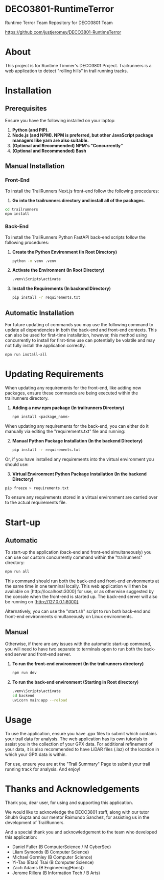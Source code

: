 # DECO3801-RuntimeTerror
Runtime Terror Team Repository for DECO3801 Team

https://github.com/justjeromey/DECO3801-RuntimeTerror

# About
This project is for Runtime Timmer's DECO3801 Project. Trailrunners is a web application to detect "rolling hills" in 
trail running tracks.

# Installation

## Prerequisites
Ensure you have the following installed on your laptop:
1. **Python (and PIP).**
2. **Node.js (and NPM). NPM is preferred, but other JavaScript package managers like yarn are also suitable.**
3. **(Optional and Recommended) NPM's "Concurrently"**
4. **(Optional and Recommended) Bash**


## Manual Installation

### Front-End
To install the TrailRunners Next.js front-end follow the following procedures:

1. **Go into the trailrunners directory and install all of the packages.**

```bash 
cd trailrunners
npm install
```

### Back-End
To install the TrailRunners Python FastAPI back-end scripts follow the following procedures:

1. **Create the Python Environment (In Root Directory)**  
    ```bash
    python -m venv .venv
    ```

2. **Activate the Environment (In Root Directory)**  
    ```bash
    .venv\Scripts\activate
    ```

3. **Install the Requirements (In backend Directory)**  
    ```bash
    pip install -r requirements.txt
    ```

## Automatic Installation
For future updating of commands you may use the following command to update all dependencies in both the back-end and front-end contexts. 
This can also be used for first-time installation, however, this method using concurrently to install for first-time use can potentially 
be volatile and may not fully install the application correctly.

```bash 
npm run install-all
```

# Updating Requirements

When updating any requirements for the front-end, like adding new packages, ensure these commands are being executed within the trailrunners directory.

1. **Adding a new npm package (In trailrunners Directory)**
    ```bash
    npm install <package_name>
    ```

When updating any requirements for the back-end, you can either do it manually via editing the "requirements.txt" file and running:

2. **Manual Python Package Installation (In the backend Directory)**
    ```bash
    pip install -r requirements.txt
    ```

Or, if you have installed any requirements into the virtual environment you should use:

3. **Virtual Environment Python Package Installation (In the backend Directory)**
```bash
pip freeze > requirements.txt
```

To ensure any requirements stored in a virtual environment are carried over to the actual requirements file.

# Start-up

## Automatic
To start-up the application (back-end and front-end simultaneously) you can use our custom concurrently command within the "trailrunners" directory:

```bash
npm run all
```

This command should run both the back-end and front-end environments at the same time in one terminal locally. This web application will then be available on [http://localhost:3000] for use, or as otherwise suggested by the console when the front-end is started up. The back-end server will also be running on [http://127.0.0.1:8000].

Alternatively, you can use the "start.sh" script to run both back-end and front-end environments simultaneously on Linux environments.

## Manual
Otherwise, if there are any issues with the automatic start-up command, you will need to have two separate to terminals open to run both the back-end server and front-end server.

1. **To run the front-end environment (In the trailrunners directory)**  
    ```bash
    npm run dev
    ```

2. **To run the back-end environment (Starting in Root directory)**  
    ```bash
    .venv\Scripts\activate
    cd backend
    uvicorn main:app --reload
    ```

# Usage

To use the application, ensure you have .gpx files to submit which contains your trail data for analysis. The web application has its own 
tutorials to assist you in the collection of your GPX data. For additional refinement of your data, it is also recommended to have LiDAR
files (.laz) of the location in which your GPX data is within. 

For use, ensure you are at the "Trail Summary" Page to submit your trail running track for analysis. And enjoy!

# Thanks and Acknowledgements
Thank you, dear user, for using and supporting this application.

We would like to acknowledge the DECO3801 staff, along with our tutor Shubh Gupta and our mentor Raimundo Sanchez, for assisting us in the development of TrailRunners.

And a special thank you and acknowledgement to the team who developed this application: 

- Daniel Fuller (B ComputerScience / M CyberSec)
- Lliam Symonds (B Computer Science)
- Michael Gormley (B Computer Science)
- Yi-Tao (Etao) Tsai (B Computer Science)
- Zach Adams (B Engineering(Hons))
- Jerome Rillera (B Information Tech / B Arts)
